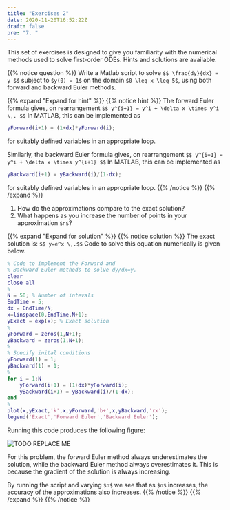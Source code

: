 ```yaml
---
title: "Exercises 2"
date: 2020-11-20T16:52:22Z
draft: false
pre: "7. "
---
```



This set of exercises is designed to give you familiarity with the numerical methods used to solve first-order ODEs.
Hints and solutions are available.

{{% notice question %}}
Write a Matlab script to solve
`$$ \frac{dy}{dx} = y $$`
subject to `$y(0) = 1$` on the domain `$0 \leq x \leq 5$`, using both forward and backward Euler methods.

{{% expand "Expand for hint" %}}
{{% notice hint %}}
The forward Euler formula gives, on rearrangement
`$$ y^{i+1} = y^i + \delta x \times y^i \,. $$`
In MATLAB, this can be implemented as

```matlab
yForward(i+1) = (1+dx)*yForward(i);
```

for suitably defined variables in an appropriate loop.

Similarly, the backward Euler formula gives, on rearrangement
`$$ y^{i+1} = y^i + \delta x \times y^{i+1} $$`
In MATLAB, this can be implemented as

```matlab
yBackward(i+1) = yBackward(i)/(1-dx);
```

for suitably defined variables in an appropriate loop.
{{% /notice %}}
{{% /expand %}}

1. How do the approximations compare to the exact solution?
2. What happens as you increase the number of points in your approximation `$n$`?

{{% expand "Expand for solution" %}}
{{% notice solution %}}
The exact solution is:
`$$ y=e^x \,.$$`
Code to solve this equation numerically is given below.

```matlab
% Code to implement the Forward and
% Backward Euler methods to solve dy/dx=y.
clear
close all
%
N = 50; % Number of intevals
EndTime = 5;
dx = EndTime/N;
x=linspace(0,EndTime,N+1);
yExact = exp(x); % Exact solution
%
yForward = zeros(1,N+1);
yBackward = zeros(1,N+1);
%
% Specify inital conditions
yForward(1) = 1;
yBackward(1) = 1;
%
for i = 1:N
    yForward(i+1) = (1+dx)*yForward(i);
    yBackward(i+1) = yBackward(i)/(1-dx);
end
%
plot(x,yExact,'k',x,yForward,'b+',x,yBackward,'rx');
legend('Exact','Forward Euler','Backward Euler');
```

Running this code produces the following figure:

![TODO REPLACE ME](/ScientificComputingInMatlab/images/unit_05/5_07_1.svg?classes=matlab-screenshot-40)

For this problem, the forward Euler method always underestimates the solution, while the backward Euler method always overestimates it.
This is because the gradient of the solution is always increasing.

By running the script and varying `$n$` we see that as `$n$` increases, the accuracy of the approximations also increases.
{{% /notice %}}
{{% /expand %}}
{{% /notice %}}
